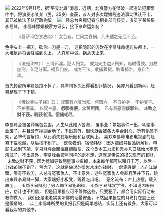 ![](.topwrite/assets/d29fbc22283f1590e0348c8e05406892.jpeg)
2022年9月11号，据“平安北京”消息，近期，北京警方在侦破一起违法犯罪案件中，将演员李某某（男，35岁）查获，该人对多次嫖娼的违法事实供认不讳，其已被依法予以行政拘留。
![](.topwrite/assets/b151f8198618367a509625a00b9464deb21ce5a6.jpeg)
&nbsp;
经总台央视记者与相关部门核实，演员李某某系李易峰。
李易峰嫖娼被官方证实，接下来命运如何？
&nbsp;
> 《菩萨诃色欲法经》：
> 女色者。世间之衰祸。凡夫遭之无厄不至。

色字头上一把刀，砍你一刀是一刀，
这把隐形的刀砍在李易峰命运的头颅上，一大堆厄运将会降临到头上，
人在房中做，锅从天上来，
&nbsp;
> 《法苑珠林》：
> 三谓邪淫。犯人妇女。
> 或为夫主边人所知。临时得殃。刀杖加刑。首足分离。祸及门族。
> 或为王法。收捕着狱。酷毒掠治。身自当辜。

首先拘留所牢房是跑不掉了，具体判多久还得看犯罪情况，
吴亦凡看到新闻，赶紧整理了下下铺，
&nbsp;
> 《佛说善生子经》云： 
> 淫邪有六变当知。何谓六。
> 不自护身。
> 不护妻子。
> 不护家属。
> 以疑生恶。**怨家得便**。**众苦所围**。
> 已有斯恶则**废事业**。
> **未致之财不获。既获者消。宿储耗尽**。

李易峰会被各种痛苦包围，人生从此陷入苦海，
废事业：嫖娼事件一出，明星事业废了，并且没有挽回余地了，不出意外，很快就会被各大平台封杀，所有作品下架，品牌代言解约，从此消失在娱乐圈和互联网上。
喜欢李易峰电影电视剧的赶紧下载收藏，以后找不到了。
&nbsp;
既获者消。宿储耗尽：因为嫖娼导致品牌解约，电影电视剧下架，李易峰将会面临巨额赔偿，这个剧本王力宏和吴亦凡已经给大家表演过了，不出意外，李易峰会按照同样的剧本走，这就是佛说的损失现有的钱财，
&nbsp;
未致之财不获：因为嫖娼导致明星事业废掉，本来每年都可以赚几千万，以后一分钱都赚不到了，亏大了，这就是佛说的损失未来的钱财，
&nbsp;
怨家得便：人在江湖飘，哪有不挨刀，人总有冤家仇人，不出意外，这些冤家仇人会趁机落井下石，跳出来踩李易峰一脚，大家端好小板凳，等着吃瓜吧。
&nbsp;
恶名流布：冲上热搜，载入屎册，
&nbsp;
虽然李易峰犯了男人都容易犯的错，
虽然李易峰没学佛，不知道因果报应，估计也不相信，
但是因果报应可不管你这些，只要犯了，都会用实际行动来教你做人，
我们还是老老实实听佛的话最安全，不然因果报应的耳光打在脸上还是很痛的，
&nbsp;
以上李易峰所受的果报我只是简单总结，实际上还有很多，大家可以看我写的其他书。






